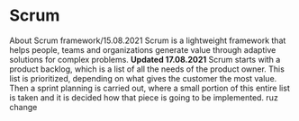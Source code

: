 # Scrum
About Scrum framework/15.08.2021
Scrum is a lightweight framework that helps people, teams and organizations generate value through adaptive solutions for complex problems.
**Updated 17.08.2021**
Scrum starts with a product backlog, which is a list of all the needs of the product owner. This list is prioritized, depending on what gives the customer the most value. Then a sprint planning is carried out, where a small portion of this entire list is taken and it is decided how that piece is going to be implemented.
ruz change
